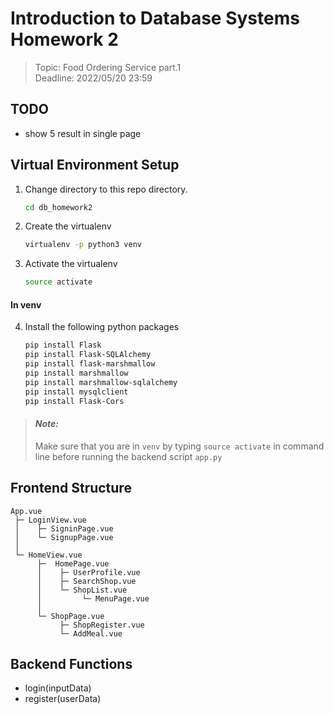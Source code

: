 # Introduction to Database Systems Homework 2

> Topic: Food Ordering Service part.1 <br>
> Deadline: 2022/05/20 23:59

## TODO

- show 5 result in single page


## Virtual Environment Setup

1. Change directory to this repo directory. 
    ```zsh
    cd db_homework2
    ```
    
2. Create the virtualenv
    ```zsh
    virtualenv -p python3 venv
    ```
    
3. Activate the virtualenv
    ```zsh
    source activate
    ```

#### In venv
4. Install the following python packages
    ```zsh
    pip install Flask
    pip install Flask-SQLAlchemy
    pip install flask-marshmallow
    pip install marshmallow
    pip install marshmallow-sqlalchemy
    pip install mysqlclient
    pip install Flask-Cors
    ```
    
> #### _Note:_ <br>
> Make sure that you are in `venv` by typing `source activate` in command line before running the backend script `app.py`

## Frontend Structure

```
App.vue
 ├─ LoginView.vue
 │    ├─ SigninPage.vue
 │    └─ SignupPage.vue
 │
 └─ HomeView.vue
      ├─  HomePage.vue
      │    ├─ UserProfile.vue
      │    ├─ SearchShop.vue
      │    └─ ShopList.vue
      │         └─ MenuPage.vue
      │
      └─ ShopPage.vue
           ├─ ShopRegister.vue
           └─ AddMeal.vue
```

## Backend Functions

- login(inputData)
- register(userData)
